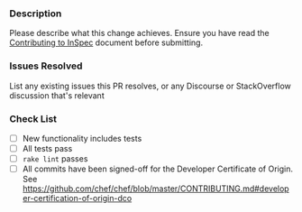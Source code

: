 ### Description

Please describe what this change achieves. Ensure you have read the [Contributing to InSpec](https://github.com/akshya-j31/inspec-azure/CONTRIBUTING.MD) document before submitting.

### Issues Resolved

List any existing issues this PR resolves, or any Discourse or StackOverflow discussion that's relevant

### Check List

- [ ] New functionality includes tests
- [ ] All tests pass
- [ ] `rake lint` passes
- [ ] All commits have been signed-off for the Developer Certificate of Origin. See <https://github.com/chef/chef/blob/master/CONTRIBUTING.md#developer-certification-of-origin-dco>
